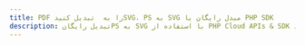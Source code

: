 ---title: PDF را به  تبدیل کنیدSVG، PS به SVG مبدل رایگان یا PHP SDKdescription: تبدیل رایگانPS به SVG با استفاده از PHP Cloud APIs & SDK همچنین اسناد PDF را در Cloud ایجاد، ویرایش و رندر کنید.---